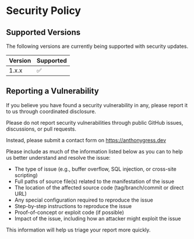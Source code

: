 # Security Policy

## Supported Versions

The following versions are currently being supported with security updates.

| Version | Supported          |
| ------- | ------------------ |
| 1.x.x   | :white_check_mark: |

## Reporting a Vulnerability

If you believe you have found a security vulnerability in any, please report it to us through coordinated disclosure.

Please do not report security vulnerabilities through public GitHub issues, discussions, or pull requests.

Instead, please submit a contact form on https://anthonygress.dev

Please include as much of the information listed below as you can to help us better understand and resolve the issue:  

* The type of issue (e.g., buffer overflow, SQL injection, or cross-site scripting)  
* Full paths of source file(s) related to the manifestation of the issue  
* The location of the affected source code (tag/branch/commit or direct URL)  
* Any special configuration required to reproduce the issue  
* Step-by-step instructions to reproduce the issue  
* Proof-of-concept or exploit code (if possible)  
* Impact of the issue, including how an attacker might exploit the issue
  
This information will help us triage your report more quickly.
